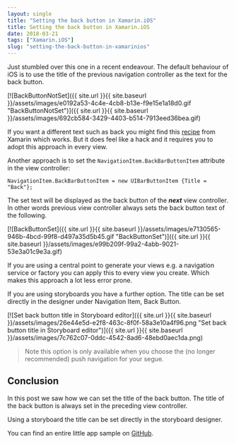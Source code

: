 ```yaml
---
layout: single
title: "Setting the back button in Xamarin.iOS"
title: Setting the back button in Xamarin.iOS
date: 2018-03-21
tags: ["Xamarin.iOS"]
slug: "setting-the-back-button-in-xamarinios"
---
```


Just stumbled over this one in a recent endeavour. The default behaviour of iOS is to use the title of the previous navigation controller as the text for the back button.

[![BackButtonNotSet]({{ site.url }}{{ site.baseurl }}/assets/images/e0192a53-4c4e-4cb8-b13e-f9e15e1a18d0.gif "BackButtonNotSet")]({{ site.url }}{{ site.baseurl }}/assets/images/692cb584-3429-4403-b514-7913eed36bea.gif)

If you want a different text such as back you might find this [recipe](https://developer.xamarin.com/recipes/ios/content_controls/navigation_controller/change_the_back_button/ "Change the Back Button") from Xamarin which works. But it does feel like a hack and it requires you to adopt this approach in every view.

Another approach is to set the `NavigationItem.BackBarButtonItem` attribute in the view controller:


    NavigationItem.BackBarButtonItem = new UIBarButtonItem {Title = "Back"};


The set text will be displayed as the back button of the ***next*** view controller. In other words previous view controller always sets the back button text of the following.

[![BackButtonSet]({{ site.url }}{{ site.baseurl }}/assets/images/e7130565-946b-4bcd-99f8-d497a35d5b45.gif "BackButtonSet")]({{ site.url }}{{ site.baseurl }}/assets/images/e99b209f-99a2-4abb-9021-53e3a01c9e3a.gif)

If you are using a central point to generate your views e.g. a navigation service or factory you can apply this to every view you create. Which makes this approach a lot less error prone.

If you are using storyboards you have a further option.  The title can be set directly in the designer under Navigation Item, Back Button.

[![Set back button title in Storyboard editor]({{ site.url }}{{ site.baseurl }}/assets/images/26e44e5d-e2f8-463c-8f0f-58a3e10a4f96.png "Set back button title in Storyboard editor")]({{ site.url }}{{ site.baseurl }}/assets/images/7c762c07-0ddc-4542-8ad6-48ebd0aec1da.png)


> Note this option is only available when you choose the (no longer recommended) push navigation for your segue.


## Conclusion

In this post we saw how we can set the title of the back button. The title of the back button is always set in the preceding view controller.

Using a storyboard the title can be set directly in the storyboard designer.

You can find an entire little app sample on [GitHub](https://github.com/mallibone/BackNavigationButton).

